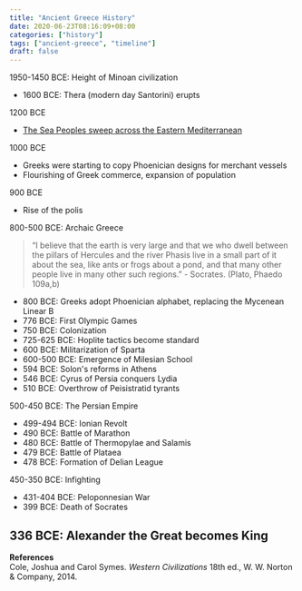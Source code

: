 ```yaml
---
title: "Ancient Greece History"
date: 2020-06-23T08:16:09+08:00
categories: ["history"]
tags: ["ancient-greece", "timeline"]
draft: false
---
```


1950-1450 BCE: Height of Minoan civilization
- 1600 BCE: Thera (modern day Santorini) erupts

1200 BCE
- [The Sea Peoples sweep across the Eastern Mediterranean][1]

1000 BCE
- Greeks were starting to copy Phoenician designs for merchant vessels
- Flourishing of Greek commerce, expansion of population

900 BCE
- Rise of the polis

800-500 BCE: Archaic Greece
> “I believe that the earth is very large and that we who dwell between the pillars of Hercules and the river Phasis live in a small part of it about the sea, like ants or frogs about a pond, and that many other people live in many other such regions.” - Socrates. (Plato, Phaedo 109a,b)
- 800 BCE: Greeks adopt Phoenician alphabet, replacing the Mycenean Linear B
- 776 BCE: First Olympic Games
- 750 BCE: Colonization
- 725-625 BCE: Hoplite tactics become standard  
- 600 BCE: Militarization of Sparta  
- 600-500 BCE: Emergence of Milesian School  
- 594 BCE: Solon's reforms in Athens  
- 546 BCE: Cyrus of Persia conquers Lydia  
- 510 BCE: Overthrow of Peisistratid tyrants  

500-450 BCE: The Persian Empire
- 499-494 BCE: Ionian Revolt  
- 490 BCE: Battle of Marathon  
- 480 BCE: Battle of Thermopylae and Salamis  
- 479 BCE: Battle of Plataea  
- 478 BCE: Formation of Delian League  

450-350 BCE: Infighting  
- 431-404 BCE: Peloponnesian War  
- 399 BCE: Death of Socrates  
  
336 BCE: Alexander the Great becomes King
---
**References**  
Cole, Joshua and Carol Symes. *Western Civilizations* 18th ed., W. W. Norton & Company, 2014.

[1]: ../the-sea-peoples-sweep-across-the-eastern-mediterranean/
